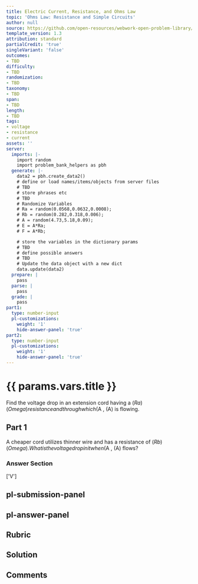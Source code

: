 ```yaml
---
title: Electric Current, Resistance, and Ohms Law
topic: 'Ohms Law: Resistance and Simple Circuits'
author: null
source: https://github.com/open-resources/webwork-open-problem-library/tree/master/Contrib/BrockPhysics/College_Physics_Urone/20.Electric_Current/20-02.Ohms_Law_Resistance_and_Simple_Circuits/NU_U17_20_02_005.pg
template_version: 1.3
attribution: standard
partialCredit: 'true'
singleVariant: 'false'
outcomes:
- TBD
difficulty:
- TBD
randomization:
- TBD
taxonomy:
- TBD
span:
- TBD
length:
- TBD
tags:
- voltage
- resistance
- current
assets: ''
server:
  imports: |-
    import random
    import problem_bank_helpers as pbh
  generate: |-
    data2 = pbh.create_data2()
    # define or load names/items/objects from server files
    # TBD
    # store phrases etc
    # TBD
    # Randomize Variables
    # Ra = random(0.0568,0.0632,0.0008);
    # Rb = random(0.282,0.318,0.006);
    # A = random(4.73,5.18,0.09);
    # E = A*Ra;
    # F = A*Rb;

    # store the variables in the dictionary params
    # TBD
    # define possible answers
    # TBD
    # Update the data object with a new dict
    data.update(data2)
  prepare: |
    pass
  parse: |
    pass
  grade: |
    pass
part1:
  type: number-input
  pl-customizations:
    weight: '1'
    hide-answer-panel: 'true'
part2:
  type: number-input
  pl-customizations:
    weight: '1'
    hide-answer-panel: 'true'
---
```


# {{ params.vars.title }} 


Find the voltage drop in an extension cord having a ($Ra) (Omega) resistance and through which ($A , (A) is flowing.

## Part 1 
A cheaper cord utilizes thinner wire and has a resistance of ($Rb) (Omega) . What is the voltage drop in it when ($A , (A) flows? 


 ### Answer Section
['V']

## pl-submission-panel 


## pl-answer-panel 


## Rubric 


## Solution 


## Comments 


